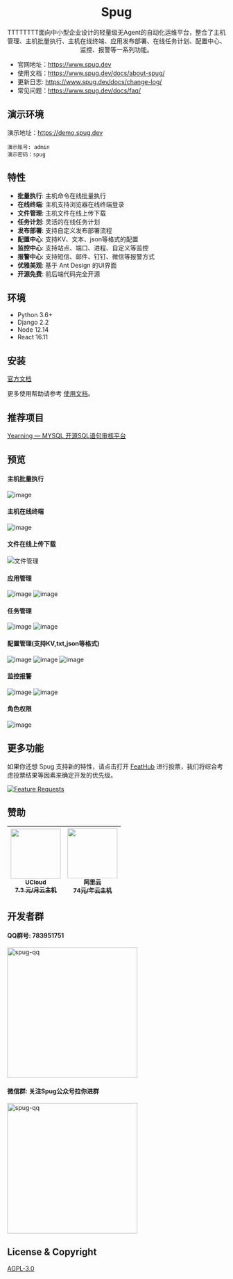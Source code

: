 <h1 align="center">Spug</h1>

<div align="center">
TTTTTTTT面向中小型企业设计的轻量级无Agent的自动化运维平台，整合了主机管理、主机批量执行、主机在线终端、应用发布部署、在线任务计划、配置中心、监控、报警等一系列功能。

</div>

- 官网地址：https://www.spug.dev
- 使用文档：https://www.spug.dev/docs/about-spug/
- 更新日志: https://www.spug.dev/docs/change-log/
- 常见问题：https://www.spug.dev/docs/faq/

## 演示环境

演示地址：https://demo.spug.dev
```
演示账号: admin 
演示密码：spug
```


## 特性

- **批量执行**: 主机命令在线批量执行
- **在线终端**: 主机支持浏览器在线终端登录
- **文件管理**: 主机文件在线上传下载
- **任务计划**: 灵活的在线任务计划
- **发布部署**: 支持自定义发布部署流程
- **配置中心**: 支持KV、文本、json等格式的配置
- **监控中心**: 支持站点、端口、进程、自定义等监控
- **报警中心**: 支持短信、邮件、钉钉、微信等报警方式
- **优雅美观**: 基于 Ant Design 的UI界面
- **开源免费**: 前后端代码完全开源


## 环境

* Python 3.6+
* Django 2.2
* Node 12.14
* React 16.11

## 安装

[官方文档](https://spug.dev/docs/install/)

更多使用帮助请参考 [使用文档](https://www.spug.dev/docs/host-manage/)。

## 推荐项目
[Yearning — MYSQL 开源SQL语句审核平台](https://github.com/cookieY/Yearning)


## 预览

#### 主机批量执行
![image](http://image.qbangmang.com/host-exec-2.0.png
)

#### 主机在线终端
![image](http://image.qbangmang.com/host-console-2.0.png)

#### 文件在线上传下载
![文件管理](http://image.qbangmang.com/spug-host-file.png)

#### 应用管理
![image](http://image.qbangmang.com/app-2.0.png)
![image](http://image.qbangmang.com/app-apply-2.0.png)

#### 任务管理
![image](http://image.qbangmang.com/task-2.0.png)
![image](http://image.qbangmang.com/task-detail-2.0.png)
#### 配置管理(支持KV,txt,json等格式)
![image](http://image.qbangmang.com/service-conf-2.0.png)
![image](http://image.qbangmang.com/service-conf-json-2.0.png)
![image](http://image.qbangmang.com/conf-history-2.0.png)

#### 监控报警
![image](http://image.qbangmang.com/monitor-alarm-2.0.png)
![image](http://image.qbangmang.com/monitor-add-2.0.png)

#### 角色权限
![image](http://image.qbangmang.com/role-2.0.png)

## 更多功能
如果你还想 Spug 支持新的特性，请点击打开 [FeatHub](https://feathub.com/openspug/spug) 进行投票，我们将综合考虑投票结果等因素来确定开发的优先级。

[![Feature Requests](https://feathub.com/openspug/spug?format=svg)](https://feathub.com/openspug/spug)


## 赞助

<table>
  <thead>
    <tr>
      <th align="center" style="width: 115px;">
        <a href="https://www.ucloud.cn/site/active/1111.html?invitation_code=C1xD0E5678FBA77">
          <img src="http://image.qbangmang.com/ucloud.png" width="115px"><br>
          <sub>UCloud</sub><br>
          <sub>7.3 元/月云主机</sub>
        </a>
      </th>
        <th align="center" style="width: 115px;">
        <a href="https://www.aliyun.com/minisite/goods?userCode=8vdj3myc">
          <img src="http://image.qbangmang.com/ecs_223.jpg" width="115px"><br>
          <sub>阿里云</sub><br>
          <sub>74元/年云主机</sub>
        </a>
      </th>
    </tr>
  </thead>
</table>

## 开发者群
#### QQ群号: 783951751
<div >
   <img src="http://image.qbangmang.com/spug.png" width = "300" height = "300" alt="spug-qq" align=center />
<div>

#### 微信群: 关注Spug公众号拉你进群
<div >
   <img src="http://image.qbangmang.com/spug-weixin.jpeg" width = "300" height = "300" alt="spug-qq" align=center />
<div>
  
## License & Copyright
[AGPL-3.0](https://opensource.org/licenses/AGPL-3.0)
